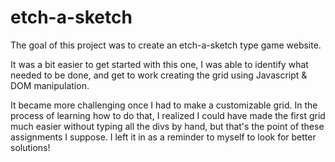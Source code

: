 # etch-a-sketch

The goal of this project was to create an etch-a-sketch type game website. 

It was a bit easier to get started with this one, I was able to identify what needed to be done, and get to work creating the grid using Javascript & DOM manipulation. 

It became more challenging once I had to make a customizable grid. In the process of learning how to do that, I realized I could have made the first grid much easier without typing all the divs by hand, but that's the point of these assignments I suppose. I left it in as a reminder to myself to look for better solutions!